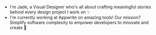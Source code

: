 - I'm Jade, a Visual Designer who's all about crafting meaningful stories behind every design project I work on ✨
- I'm currently working at Appwrite on amazing tools! Our mission? Simplify software complexity to empower developers to innovate and create 🚀 
<!---
dajebp/dajebp is a ✨ special ✨ repository because its `README.md` (this file) appears on your GitHub profile.
You can click the Preview link to take a look at your changes.
--->
